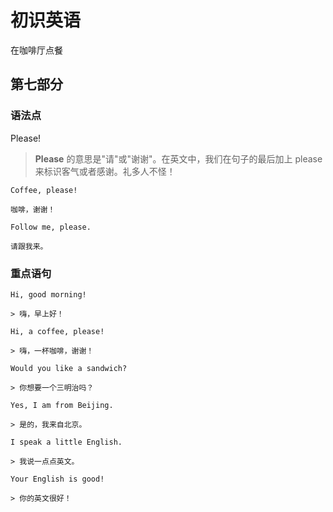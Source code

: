 # 初识英语

在咖啡厅点餐

## 第七部分

### 语法点

Please!

> **Please** 的意思是"请"或"谢谢"。在英文中，我们在句子的最后加上 please  
> 来标识客气或者感谢。礼多人不怪！

```text
Coffee, please!

咖啡，谢谢！
```

```text
Follow me, please.

请跟我来。
```

### 重点语句

```text
Hi, good morning!

> 嗨，早上好！
```

```text
Hi, a coffee, please!

> 嗨，一杯咖啡，谢谢！
```

```text
Would you like a sandwich?

> 你想要一个三明治吗？
```

```text
Yes, I am from Beijing.

> 是的，我来自北京。
```

```text
I speak a little English.

> 我说一点点英文。
```

```text
Your English is good!

> 你的英文很好！
```
